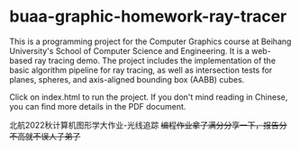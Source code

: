 # buaa-graphic-homework-ray-tracer

This is a programming project for the Computer Graphics course at Beihang University's School of Computer Science and Engineering. It is a web-based ray tracing demo. The project includes the implementation of the basic algorithm pipeline for ray tracing, as well as intersection tests for planes, spheres, and axis-aligned bounding box (AABB) cubes.

Click on index.html to run the project. If you don't mind reading in Chinese, you can find more details in the PDF document.

北航2022秋计算机图形学大作业-光线追踪
~~编程作业拿了满分分享一下，报告分不高就不误人子弟了~~

